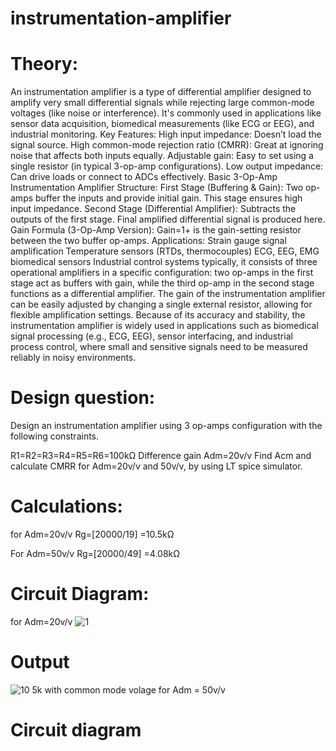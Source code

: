# instrumentation-amplifier
# Theory:
An instrumentation amplifier is a type of differential amplifier designed to amplify very small differential signals while rejecting large common-mode voltages (like noise or interference). It's commonly used in applications like sensor data acquisition, biomedical measurements (like ECG or EEG), and industrial monitoring.
Key Features:
High input impedance: Doesn’t load the signal source.
High common-mode rejection ratio (CMRR): Great at ignoring noise that affects both inputs equally.
Adjustable gain: Easy to set using a single resistor (in typical 3-op-amp configurations).
Low output impedance: Can drive loads or connect to ADCs effectively.
Basic 3-Op-Amp Instrumentation Amplifier Structure:
First Stage (Buffering & Gain):
Two op-amps buffer the inputs and provide initial gain.
This stage ensures high input impedance.
Second Stage (Differential Amplifier):
Subtracts the outputs of the first stage.
Final amplified differential signal is produced here.
Gain Formula (3-Op-Amp Version):
Gain=1+ 
  is the gain-setting resistor between the two buffer op-amps.
Applications:
Strain gauge signal amplification
Temperature sensors (RTDs, thermocouples)
ECG, EEG, EMG biomedical sensors
Industrial control systems
typically, it consists of three operational amplifiers in a specific configuration: two op-amps in the first stage act as buffers with gain, while the third op-amp in the second stage functions as a differential amplifier. The gain of the instrumentation amplifier can be easily adjusted by changing a single external resistor, allowing for flexible amplification settings. Because of its accuracy and stability, the instrumentation amplifier is widely used in applications such as biomedical signal processing (e.g., ECG, EEG), sensor interfacing, and industrial process control, where small and sensitive signals need to be measured reliably in noisy environments.

# Design question:
Design an instrumentation amplifier using 3 op-amps configuration with the following constraints.

R1=R2=R3=R4=R5=R6=100kΩ
Difference gain Adm=20v/v
Find Acm and calculate CMRR for Adm=20v/v and 50v/v, by using LT spice simulator.

# Calculations:
for Adm=20v/v
Rg=[20000/19] =10.5kΩ

For Adm=50v/v
Rg=[20000/49] =4.08kΩ

 # Circuit Diagram:
for Adm=20v/v
![1](https://github.com/user-attachments/assets/d43ebe11-8ac6-44a2-a26c-ba8d8dea62f4)
# Output
![10 5k with common mode volage](https://github.com/user-attachments/assets/dbdeb103-e3c0-49b7-8b71-164183a56b97)
for Adm = 50v/v
# Circuit diagram






